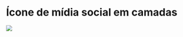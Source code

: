 # Ícone de mídia social em camadas

![](https://user-images.githubusercontent.com/37448340/88348819-d38d7000-cd24-11ea-99d1-39b04afb77f2.gif)